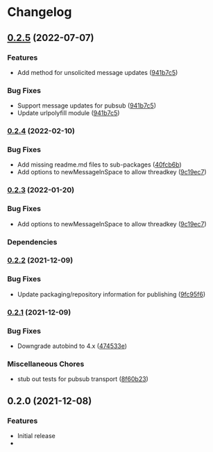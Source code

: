 # Changelog

## [0.2.5](https://github.com/googleworkspace/chat-framework-nodejs/compare/chat-sdk-v0.2.4...chat-sdk-v0.2.5) (2022-07-07)


### Features

* Add method for unsolicited message updates ([941b7c5](https://github.com/googleworkspace/chat-framework-nodejs/commit/941b7c51723577896fbbc8c02c7e671a503070cc))


### Bug Fixes

* Support message updates for pubsub ([941b7c5](https://github.com/googleworkspace/chat-framework-nodejs/commit/941b7c51723577896fbbc8c02c7e671a503070cc))
* Update urlpolyfill module ([941b7c5](https://github.com/googleworkspace/chat-framework-nodejs/commit/941b7c51723577896fbbc8c02c7e671a503070cc))

### [0.2.4](https://www.github.com/googleworkspace/chat-framework-nodejs/compare/chat-sdk-v0.2.2...chat-sdk-v0.2.4) (2022-02-10)


### Bug Fixes

* Add missing readme.md files to sub-packages ([40fcb6b](https://www.github.com/googleworkspace/chat-framework-nodejs/commit/40fcb6b5790a43a1de59379a8e23a1329ce1702f))
* Add options to newMessageInSpace to allow threadkey ([9c19ec7](https://www.github.com/googleworkspace/chat-framework-nodejs/commit/9c19ec78b3751c8f5e27ea75c9a7c57fd5302228))

### [0.2.3](https://github.com/googleworkspace/chat-framework-nodejs/compare/chat-sdk-v0.2.2...chat-sdk-v0.2.3) (2022-01-20)


### Bug Fixes

* Add options to newMessageInSpace to allow threadkey ([9c19ec7](https://github.com/googleworkspace/chat-framework-nodejs/commit/9c19ec78b3751c8f5e27ea75c9a7c57fd5302228))


### Dependencies



### [0.2.2](https://www.github.com/googleworkspace/chat-framework-nodejs/compare/chat-sdk-v0.2.1...chat-sdk-v0.2.2) (2021-12-09)


### Bug Fixes

* Update packaging/repository information for publishing ([9fc95f6](https://www.github.com/googleworkspace/chat-framework-nodejs/commit/9fc95f64ccee061e18dbfe972c50d76281d64a72))

### [0.2.1](https://www.github.com/googleworkspace/chat-framework-nodejs/compare/chat-sdk-v0.2.0...chat-sdk-v0.2.1) (2021-12-09)


### Bug Fixes

* Downgrade autobind to 4.x ([474533e](https://www.github.com/googleworkspace/chat-framework-nodejs/commit/474533e6e37c8e1360f683807939e79eb10f9b64))


### Miscellaneous Chores

* stub out tests for pubsub transport ([8f60b23](https://www.github.com/googleworkspace/chat-framework-nodejs/commit/8f60b230601b84984c54b6943dba19aa8be3c7c8))

## 0.2.0 (2021-12-08)


### Features

* Initial release
*
